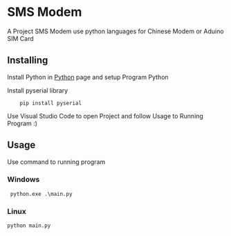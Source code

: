 # SMS Modem
A Project SMS Modem use python languages for Chinese Modem or Aduino SIM Card

## Installing
Install Python in [Python](https://www.python.org/downloads/) page and setup Program Python


Install pyserial library 
```
    pip install pyserial
```
Use Visual Studio Code to open Project and follow Usage to Running Program :)


## Usage
Use command to running program 
### Windows 
```
 python.exe .\main.py
```

### Linux
```
python main.py
```